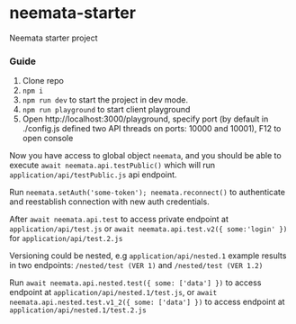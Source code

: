 # neemata-starter
Neemata starter project

### Guide
1. Clone repo
2. `npm i`
3. `npm run dev` to start the project in dev mode. 
4. `npm run playground` to start client playground
5. Open http://localhost:3000/playground, specify port (by default in ./config.js defined two API threads on ports: 10000 and 10001), F12 to open console

Now you have access to global object `neemata`, and you should be able to execute `await neemata.api.testPublic()` 
which will run `application/api/testPublic.js` api endpoint. 

Run `neemata.setAuth('some-token'); neemata.reconnect()` to authenticate and reestablish connection with new auth credentials. 

After `await neemata.api.test` to access private endpoint at `application/api/test.js` or `await neemata.api.test.v2({ some:'login' })` for `application/api/test.2.js`


Versioning could be nested, e.g `application/api/nested.1` example results in two endpoints: `/nested/test (VER 1)` and `/nested/test (VER 1.2)`

Run `await neemata.api.nested.test({ some: ['data'] })` to access endpoint at `application/api/nested.1/test.js`, or `await neemata.api.nested.test.v1_2({ some: ['data'] })` to access endpoint at `application/api/nested.1/test.2.js`
